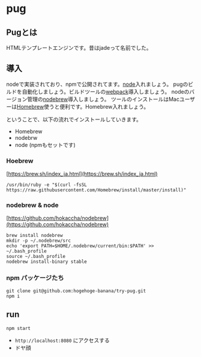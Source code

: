 pug
====


## Pugとは

HTMLテンプレートエンジンです。昔はjadeって名前でした。


## 導入

nodeで実装されており、npmで公開されてます。[node](https://nodejs.org/ja/)入れましょう。
pugのビルドを自動化しましょう。ビルドツールの[webpack]()導入しましょう。
nodeのバージョン管理の[nodebrew](https://github.com/hokaccha/nodebrew)導入しましょう。
ツールのインストールはMacユーザーは[Homebrew](https://github.com/Homebrew/brew)使うと便利です。Homebrew入れましょう。

ということで、以下の流れでインストールしていきます。

- Homebrew
- nodebrw
- node (npmもセットです)


### Hoebrew

[https://brew.sh/index_ja.html](https://brew.sh/index_ja.html)

```
/usr/bin/ruby -e "$(curl -fsSL https://raw.githubusercontent.com/Homebrew/install/master/install)"
```
### nodebrew & node

[https://github.com/hokaccha/nodebrew](https://github.com/hokaccha/nodebrew)

```
brew install nodebrew
mkdir -p ~/.nodebrew/src
echo 'export PATH=$HOME/.nodebrew/current/bin:$PATH' >> ~/.bash_profile
source ~/.bash_profile
nodebrew install-binary stable
```

### npm パッケージたち

```
git clone git@github.com:hogehoge-banana/try-pug.git
npm i
```


## run

```
npm start
```

- `http://localhost:8080` にアクセスする
- ドヤ顔
